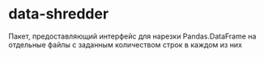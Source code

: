 # data-shredder
Пакет, предоставляющий интерфейс для нарезки Pandas.DataFrame на отдельные файлы с заданным количеством строк в каждом из них
